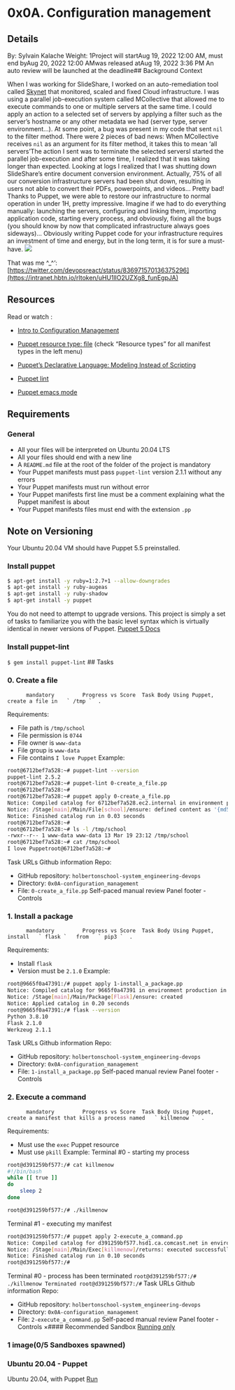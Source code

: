 # 0x0A. Configuration management
## Details
 By: Sylvain Kalache Weight: 1Project will startAug 19, 2022 12:00 AM, must end byAug 20, 2022 12:00 AMwas released atAug 19, 2022 3:36 PM An auto review will be launched at the deadline## Background Context
[](https://youtu.be/ogYLFyp68cI) 

When I was working for SlideShare, I worked on an auto-remediation tool called  [Skynet](https://intranet.hbtn.io/rltoken/ftFvBjxNPLoWcF9eHaK8yw) 
  that monitored, scaled and fixed Cloud infrastructure. I was using a parallel job-execution system called MCollective that allowed me to execute commands to one or multiple servers at the same time. I could apply an action to a selected set of servers by applying a filter such as the server’s hostname or any other metadata we had (server type, server environment…). At some point, a bug was present in my code that sent   ` nil `   to the filter method. 
There were 2 pieces of bad news:
When MCollective receives  ` nil `  as an argument for its filter method, it takes this to mean ‘all servers’The action I sent was to terminate the selected serversI started the parallel job-execution and after some time, I realized that it was taking longer than expected. Looking at logs I realized that I was shutting down SlideShare’s entire document conversion environment. Actually, 75% of all our conversion infrastructure servers had been shut down, resulting in users not able to convert their PDFs, powerpoints, and videos… Pretty bad!
Thanks to Puppet, we were able to restore our infrastructure to normal operation in under 1H, pretty impressive. Imagine if we had to do everything manually: launching the servers, configuring and linking them, importing application code, starting every process, and obviously, fixing all the bugs (you should know by now that complicated infrastructure always goes sideways)…
Obviously writing Puppet code for your infrastructure requires an investment of time and energy, but in the long term, it is for sure a must-have.
 ![](https://s3.amazonaws.com/intranet-projects-files/holbertonschool-sysadmin_devops/292/4i8il3B.gif) 

That was me ^_^‘:  [https://twitter.com/devopsreact/status/836971570136375296](https://intranet.hbtn.io/rltoken/uHU1llO2UZXg8_funEgpJA) 

## Resources
Read or watch :
* [Intro to Configuration Management](https://intranet.hbtn.io/rltoken/r-NmkYO8bxIKp2qEx2ZjKQ) 

* [Puppet resource type: file](https://intranet.hbtn.io/rltoken/D0-IO_SIZSXYLKJs2BitYA) 
 (check “Resource types” for all manifest types in the left menu)
* [Puppet’s Declarative Language: Modeling Instead of Scripting](https://intranet.hbtn.io/rltoken/Fqmb5rnChQgYAypvKoTxAQ) 

* [Puppet lint](https://intranet.hbtn.io/rltoken/oezu0m_hJ8nEVA6a9o17Tw) 

* [Puppet emacs mode](https://intranet.hbtn.io/rltoken/N70cVw8mG3707He-OxjP1w) 

## Requirements
### General
* All your files will be interpreted on Ubuntu 20.04 LTS
* All your files should end with a new line
* A  ` README.md `  file at the root of the folder of the project is mandatory
* Your Puppet manifests must pass  ` puppet-lint `  version 2.1.1 without any errors
* Your Puppet manifests must run without error
* Your Puppet manifests first line must be a comment explaining what the Puppet manifest is about
* Your Puppet manifests files must end with the extension  ` .pp ` 
## Note on Versioning
Your Ubuntu 20.04 VM should have Puppet 5.5 preinstalled. 
### Install puppet
```bash
$ apt-get install -y ruby=1:2.7+1 --allow-downgrades
$ apt-get install -y ruby-augeas
$ apt-get install -y ruby-shadow
$ apt-get install -y puppet

```
You do  not  need to attempt to upgrade versions. This project is simply a set of tasks to familiarize you with the basic level syntax which is virtually identical in newer versions of Puppet. 
[Puppet 5 Docs](https://intranet.hbtn.io/rltoken/_xOod_Lzz8WKTbhpG5SWLQ) 

### Install puppet-lint
 ` $ gem install puppet-lint
 ` ## Tasks
### 0. Create a file
          mandatory         Progress vs Score  Task Body Using Puppet, create a file in   ` /tmp `  .
Requirements:
* File path is  ` /tmp/school ` 
* File permission is  ` 0744 ` 
* File owner is  ` www-data ` 
* File group is  ` www-data ` 
* File contains  ` I love Puppet ` 
Example:
```bash
root@6712bef7a528:~# puppet-lint --version
puppet-lint 2.5.2
root@6712bef7a528:~# puppet-lint 0-create_a_file.pp
root@6712bef7a528:~# 
root@6712bef7a528:~# puppet apply 0-create_a_file.pp
Notice: Compiled catalog for 6712bef7a528.ec2.internal in environment production in 0.04 seconds
Notice: /Stage[main]/Main/File[school]/ensure: defined content as '{md5}f1b70c2a42a98d82224986a612400db9'
Notice: Finished catalog run in 0.03 seconds
root@6712bef7a528:~#
root@6712bef7a528:~# ls -l /tmp/school
-rwxr--r-- 1 www-data www-data 13 Mar 19 23:12 /tmp/school
root@6712bef7a528:~# cat /tmp/school
I love Puppetroot@6712bef7a528:~#

```
 Task URLs  Github information Repo:
* GitHub repository:  ` holbertonschool-system_engineering-devops ` 
* Directory:  ` 0x0A-configuration_management ` 
* File:  ` 0-create_a_file.pp ` 
 Self-paced manual review  Panel footer - Controls 
### 1. Install a package
          mandatory         Progress vs Score  Task Body Using Puppet, install   ` flask `   from   ` pip3 `  .
Requirements:
* Install  ` flask ` 
* Version must be  ` 2.1.0 ` 
Example:
```bash
root@9665f0a47391:/# puppet apply 1-install_a_package.pp
Notice: Compiled catalog for 9665f0a47391 in environment production in 0.14 seconds
Notice: /Stage[main]/Main/Package[Flask]/ensure: created
Notice: Applied catalog in 0.20 seconds
root@9665f0a47391:/# flask --version
Python 3.8.10
Flask 2.1.0
Werkzeug 2.1.1

```
 Task URLs  Github information Repo:
* GitHub repository:  ` holbertonschool-system_engineering-devops ` 
* Directory:  ` 0x0A-configuration_management ` 
* File:  ` 1-install_a_package.pp ` 
 Self-paced manual review  Panel footer - Controls 
### 2. Execute a command
          mandatory         Progress vs Score  Task Body Using Puppet, create a manifest that kills a process named   ` killmenow `  .
Requirements:
* Must use the  ` exec `  Puppet resource
* Must use  ` pkill ` 
Example:
Terminal #0 - starting my process
```bash
root@d391259bf577:/# cat killmenow
#!/bin/bash
while [[ true ]]
do
    sleep 2
done

root@d391259bf577:/# ./killmenow

```
Terminal #1 - executing my manifest 
```bash
root@d391259bf577:/# puppet apply 2-execute_a_command.pp
Notice: Compiled catalog for d391259bf577.hsd1.ca.comcast.net in environment production in 0.01 seconds
Notice: /Stage[main]/Main/Exec[killmenow]/returns: executed successfully
Notice: Finished catalog run in 0.10 seconds
root@d391259bf577:/# 

```
Terminal #0 - process has been terminated
 ` root@d391259bf577:/# ./killmenow
Terminated
root@d391259bf577:/#
 `  Task URLs  Github information Repo:
* GitHub repository:  ` holbertonschool-system_engineering-devops ` 
* Directory:  ` 0x0A-configuration_management ` 
* File:  ` 2-execute_a_command.pp ` 
 Self-paced manual review  Panel footer - Controls 
×#### Recommended Sandbox
[Running only]() 
### 1 image(0/5 Sandboxes spawned)
### Ubuntu 20.04 - Puppet
Ubuntu 20.04, with Puppet
[Run]() 